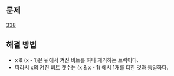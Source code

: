 ## 문제

[338](https://leetcode.com/problems/counting-bits/)

## 해결 방법

- x & (x - 1)은 뒤에서 켜진 비트를 하나 제거하는 트릭이다.
- 따라서 x의 켜진 비트 갯수는 (x & x - 1) 에서 1개를 더한 것과 동일하다.

